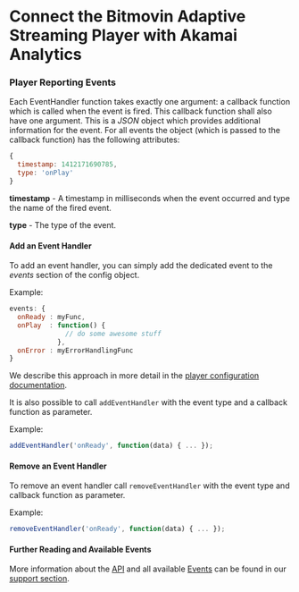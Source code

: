# Connect the Bitmovin Adaptive Streaming Player with Akamai Analytics


### Player Reporting Events
Each EventHandler function takes exactly one argument: a callback function which is called when the event is fired. This callback function shall also have one argument. This is a _JSON_ object which provides additional information for the event.
For all events the object (which is passed to the callback function) has the following attributes:

```javascript
{
  timestamp: 1412171690785,
  type: 'onPlay'
}
```

**timestamp** -  A timestamp in milliseconds when the event occurred and type the name of the fired event.

**type** - The type of the event.

#### Add an Event Handler
To add an event handler, you can simply add the dedicated event to the _events_ section of the config object.

Example:

```javascript
events: {
  onReady : myFunc,
  onPlay  : function() {
              // do some awesome stuff
            },
  onError : myErrorHandlingFunc
}
```

We describe this approach in more detail in the [player configuration documentation](https://developer.bitmovin.com/hc/en-us/articles/115001561533#modules/playerconfigapi.html).

It is also possible to call ```addEventHandler``` with the event type and a callback function as parameter.

Example:

```javascript
addEventHandler('onReady', function(data) { ... });
```

#### Remove an Event Handler
To remove an event handler call ```removeEventHandler``` with the event type and callback function as parameter.

Example:

```javascript
removeEventHandler('onReady', function(data) { ... });
```

#### Further Reading and Available Events
More information about the <a href="https://developer.bitmovin.com/hc/en-us/articles/115001561533-Bitmovin-Player-API-Documentation-v7" target="_blank">API</a> and all available <a href="https://developer.bitmovin.com/hc/en-us/articles/115001561533#modules/events.html" target="_blank">Events</a> can be found in our <a href="https://developer.bitmovin.com/" target="_blank">support section</a>.

